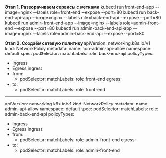 **Этап 1. Разворачиваем сервисы с метками**
kubectl run front-end-app --image=nginx --labels role=front-end --expose --port=80
kubectl run back-end-api-app --image=nginx --labels role=back-end-api --expose --port=80
kubectl run admin-front-end-app --image=nginx --labels role=admin-front-end --expose --port=80
kubectl run admin-back-end-api-app --image=nginx --labels role=admin-back-end-api --expose --port=80

**Этап 2. Создаём сетевую политику**
apiVersion: networking.k8s.io/v1
kind: NetworkPolicy
metadata:
  name: non-admin-api-allow
  namespace: default
spec:
  podSelector:
    matchLabels:
      role: back-end-api
  policyTypes:
  - Ingress
  - Egress
  ingress:
  - from:
    - podSelector:
        matchLabels:
          role: front-end
  egress:
  - to:
    - podSelector:
        matchLabels:
          role: front-end
---
apiVersion: networking.k8s.io/v1
kind: NetworkPolicy
metadata:
  name: admin-api-allow
  namespace: default
spec:
  podSelector:
    matchLabels:
      role: admin-back-end-api
  policyTypes:
  - Ingress
  - Egress
  ingress:
  - from:
    - podSelector:
        matchLabels:
          role: admin-front-end
  egress:
  - to:
    - podSelector:
        matchLabels:
          role: admin-front-end

